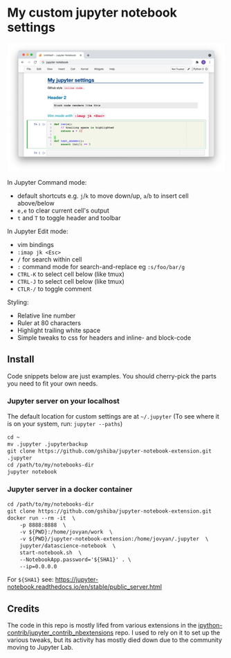 # My custom jupyter notebook settings

![screenshot](screenshot.png)

In Jupyter Command mode:
* default shortcuts e.g. `j`/`k` to move down/up, `a`/`b` to insert cell above/below
* `e,e` to clear current cell's output
* `t` and `T` to toggle header and toolbar

In Jupyter Edit mode:
* vim bindings
* `:imap jk <Esc>`
* `/` for search within cell
* `:` command mode for search-and-replace eg `:s/foo/bar/g`
* `CTRL-K` to select cell below (like tmux)
* `CTRL-J` to select cell below (like tmux)
* `CTLR-/` to toggle comment

Styling:
* Relative line number
* Ruler at 80 characters
* Highlight trailing white space
* Simple tweaks to css for headers and inline- and block-code

## Install

Code snippets below are just examples. You should cherry-pick the parts you need to fit your own needs.

### Jupyter server on your localhost

The default location for custom settings are at `~/.jupyter` (To see where it is on your system, run: `jupyter --paths`)
```
cd ~
mv .jupyter .jupyterbackup
git clone https://github.com/gshiba/jupyter-notebook-extension.git .jupyter
cd /path/to/my/notebooks-dir
jupyter notebook
```

### Jupyter server in a docker container

```
cd /path/to/my/notebooks-dir
git clone https://github.com/gshiba/jupyter-notebook-extension.git
docker run --rm -it  \
    -p 8888:8888  \
    -v ${PWD}:/home/jovyan/work  \
    -v ${PWD}/jupyter-notebook-extension:/home/jovyan/.jupyter  \
    jupyter/datascience-notebook  \
    start-notebook.sh  \
    --NotebookApp.password='${SHA1}' . \
    --ip=0.0.0.0
```
For `${SHA1}` see: https://jupyter-notebook.readthedocs.io/en/stable/public_server.html


## Credits

The code in this repo is mostly lifed from various extensions in the 
[ipython-contrib/jupyter_contrib_nbextensions](https://github.com/ipython-contrib/jupyter_contrib_nbextensions) repo.
I used to rely on it to set up the various tweaks, but its activity has mostly
died down due to the community moving to Jupyter Lab.
